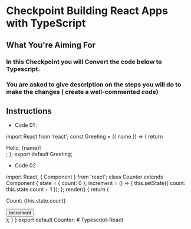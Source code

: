 # Checkpoint Building React Apps with TypeScript

## What You're Aiming For

### In this Checkpoint you will Convert the code below to Typescript.

### You are asked to give description on the steps you will do to make the changes ( create a well-commented code)

## Instructions

- Code 01 :

import React from 'react';
const Greeting = ({ name }) => {
return <div>Hello, {name}!</div>;
};
export default Greeting;

- Code 02 :

import React, { Component } from 'react';
class Counter extends Component {
state = {
count: 0
}; increment = () => {
this.setState({ count: this.state.count + 1 });
};
render() {
return
( <div>

<p>Count: {this.state.count}</p> 
<button onClick={this.increment}>Increment</button> 
</div> );
 }
 } 
export default Counter;
#   T y p e s c r i p t - R e a c t  
 
